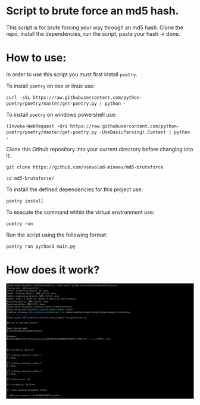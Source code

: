 # Script to brute force an md5 hash.

This script is for brute forcing your way through an md5 hash. Clone the repo, install the dependencies, run the script, paste your hash -> done.

# How to use:
In order to use this script you must first install `poetry`.

To install `poetry` on osx or linux use:
```
curl -sSL https://raw.githubusercontent.com/python-poetry/poetry/master/get-poetry.py | python -
```
To install `poetry` on windows powershell use:
```
(Invoke-WebRequest -Uri https://raw.githubusercontent.com/python-poetry/poetry/master/get-poetry.py -UseBasicParsing).Content | python -
```
Clone this Github repository into your current directory before changing into it:
```
git clone https://github.com/vsevolod-mineev/md5-bruteforce
```
```
cd md5-bruteforce/
```
To install the defined dependencies for this project use:
```
poetry install
```
To execute the command within the virtual environment use:
```
poetry run
```

Run the script using the following format:
```
poetry run python3 main.py
```

# How does it work?
![md5-brute-force](./images/md5-brute-force-image.png)

